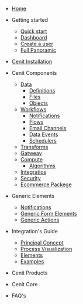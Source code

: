 -  [Home](/)

- Getting started

  - [Quick start](quickstart.md)  
  - [Dashboard](quickstart.md)
  - [Create a user](quickstart.md)  
  - [Full Panoramic](quickstart.md)

- [Cenit Installation](installation.md)

- Cenit Components

  - [Data](data.md)
    - [Definitions](definitions.md)
    - [Files](file.md)
    - [Objects](object.md)
  - [Workflows](workflow.md)
    - [Notifications](notification.md)
    - [Flows](flow.md)
    - [Email Channels](notification.md)
    - [Data Events](data_event.md)
    - [Schedulers](scheduler.md)
  - [Transforms](plugins.md)
  - [Gatweay](quickstart.md)
  - [Compute](quickstart.md)
    - [Algorithms](algorithms.md)
  - [Integratios](quickstart.md)
  - [Security](quickstart.md)
  - [Ecommerce Packege](quickstart.md)

- Generic Elements
  - [Notifications](notifications.md)
  - [Generic Form Elements](generic_action_form.md)
  - [Generic Actions](generic_actions.md)
  
- Integration's Guide

  - [Principal Concept](quickstart.md)
  - [Process Visualization](quickstart.md)
  - [Elements](quickstart.md)
  - [Examples](quickstart.md)

- Cenit Products

- Cenit Core

- FAQ's
